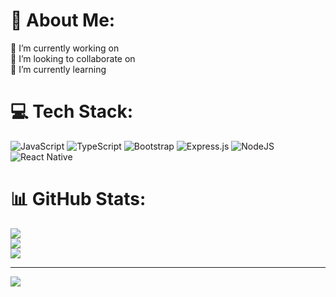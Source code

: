 # 💫 About Me:
🔭 I’m currently working on<br>👯 I’m looking to collaborate on<br>🌱 I’m currently learning


# 💻 Tech Stack:
![JavaScript](https://img.shields.io/badge/javascript-%23323330.svg?style=for-the-badge&logo=javascript&logoColor=%23F7DF1E) ![TypeScript](https://img.shields.io/badge/typescript-%23007ACC.svg?style=for-the-badge&logo=typescript&logoColor=white) ![Bootstrap](https://img.shields.io/badge/bootstrap-%23563D7C.svg?style=for-the-badge&logo=bootstrap&logoColor=white) ![Express.js](https://img.shields.io/badge/express.js-%23404d59.svg?style=for-the-badge&logo=express&logoColor=%2361DAFB) ![NodeJS](https://img.shields.io/badge/node.js-6DA55F?style=for-the-badge&logo=node.js&logoColor=white) ![React Native](https://img.shields.io/badge/react_native-%2320232a.svg?style=for-the-badge&logo=react&logoColor=%2361DAFB)
# 📊 GitHub Stats:
![](https://github-readme-stats.vercel.app/api?username=jleandrocampos&theme=dark&hide_border=true&include_all_commits=true&count_private=true)<br/>
![](https://github-readme-streak-stats.herokuapp.com/?user=jleandrocampos&theme=dark&hide_border=true)<br/>
![](https://github-readme-stats.vercel.app/api/top-langs/?username=jleandrocampos&theme=dark&hide_border=true&include_all_commits=true&count_private=true&layout=compact)

---
[![](https://visitcount.itsvg.in/api?id=jleandrocampos&icon=0&color=0)](https://visitcount.itsvg.in)
